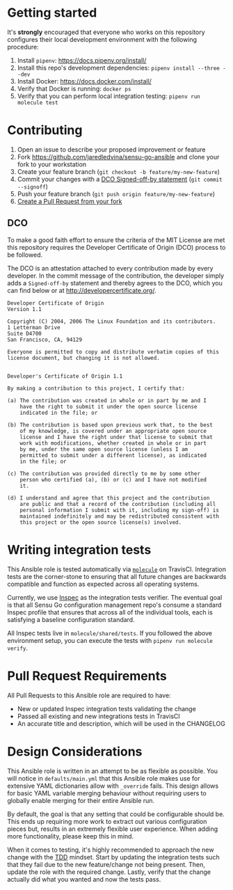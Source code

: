 # Getting started

It's **strongly** encouraged that everyone who works on this repository configures
their local development environment with the following procedure:

1. Install `pipenv`: https://docs.pipenv.org/install/
2. Install this repo's development dependencies: `pipenv install --three --dev`
3. Install Docker: https://docs.docker.com/install/
4. Verify that Docker is running: `docker ps`
5. Verify that you can perform local integration testing: `pipenv run molecule test`

# Contributing

1. Open an issue to describe your proposed improvement or feature
2. Fork https://github.com/jaredledvina/sensu-go-ansible and clone your fork to your workstation
3. Create your feature branch (`git checkout -b feature/my-new-feature`)
4. Commit your changes with a [DCO Signed-off-by statement](#dco) (`git commit --signoff`)
5. Push your feature branch (`git push origin feature/my-new-feature`)
6. [Create a Pull Request from your fork](https://help.github.com/articles/creating-a-pull-request-from-a-fork/)

## DCO

To make a good faith effort to ensure the criteria of the MIT License
are met this repository requires the Developer Certificate of Origin (DCO)
process to be followed.

The DCO is an attestation attached to every contribution made by every
developer. In the commit message of the contribution, the developer
simply adds a `Signed-off-by` statement and thereby agrees to the DCO,
which you can find below or at http://developercertificate.org/.

```
Developer Certificate of Origin
Version 1.1

Copyright (C) 2004, 2006 The Linux Foundation and its contributors.
1 Letterman Drive
Suite D4700
San Francisco, CA, 94129

Everyone is permitted to copy and distribute verbatim copies of this
license document, but changing it is not allowed.


Developer's Certificate of Origin 1.1

By making a contribution to this project, I certify that:

(a) The contribution was created in whole or in part by me and I
    have the right to submit it under the open source license
    indicated in the file; or

(b) The contribution is based upon previous work that, to the best
    of my knowledge, is covered under an appropriate open source
    license and I have the right under that license to submit that
    work with modifications, whether created in whole or in part
    by me, under the same open source license (unless I am
    permitted to submit under a different license), as indicated
    in the file; or

(c) The contribution was provided directly to me by some other
    person who certified (a), (b) or (c) and I have not modified
    it.

(d) I understand and agree that this project and the contribution
    are public and that a record of the contribution (including all
    personal information I submit with it, including my sign-off) is
    maintained indefinitely and may be redistributed consistent with
    this project or the open source license(s) involved.
```

# Writing integration tests

This Ansible role is tested automatically via
[`molecule`](https://github.com/ansible/molecule) on TravisCI. Integration
tests are the corner-stone to ensuring that all future changes are backwards
compatible and function as expected across all operating systems.

Currently, we use [Inspec](https://www.inspec.io/) as the integration tests
verifier. The eventual goal is that all Sensu Go configuration management repo's
consume a standard Inspec profile that ensures that across all of the individual
tools, each is satisfying a baseline configuration standard.


All Inspec tests live in `molecule/shared/tests`. If you followed the above
environment setup, you can execute the tests with `pipenv run molecule verify`.


# Pull Request Requirements

All Pull Requests to this Ansible role are required to have:
* New or updated Inspec integration tests validating the change
* Passed all existing and new integrations tests in TravisCI
* An accurate title and description, which will be used in the CHANGELOG

# Design Considerations

This Ansible role is written in an attempt to be as flexible as possible. You
will notice in `defaults/main.yml` that this Ansible role makes use for extensive
YAML dictionaries allow with `_override` fails. This design allows for basic
YAML variable merging behaviour without requiring users to globally enable
merging for their entire Ansible run.

By default, the goal is that any setting that could be configurable should be.
This ends up requiring more work to extract out various configuration pieces but,
results in an extremely flexible user experience. When adding more functionality,
please keep this in mind.

When it comes to testing, it's highly recommended to approach the new change with
the [TDD](https://en.wikipedia.org/wiki/Test-driven_development)
mindset. Start by updating the integration tests such that they fail due
to the new feature/change not being present. Then, update the role with the
required change. Lastly, verify that the change actually did what you wanted and
now the tests pass.

